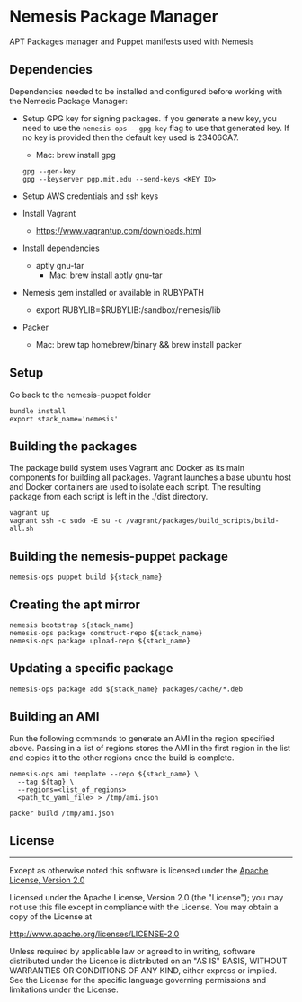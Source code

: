 # Nemesis Package Manager
APT Packages manager and Puppet manifests used with Nemesis


## Dependencies
Dependencies needed to be installed and configured before working with the Nemesis Package Manager:

  * Setup GPG key for signing packages. If you generate a new key, you need to use the `nemesis-ops --gpg-key` flag to use that generated key. If no key is provided then the default key used is 23406CA7.

    * Mac: brew install gpg

    ````
    gpg --gen-key
    gpg --keyserver pgp.mit.edu --send-keys <KEY ID>
    ````

  * Setup AWS credentials and ssh keys
  * Install Vagrant
    * https://www.vagrantup.com/downloads.html
  * Install dependencies
    -  aptly gnu-tar
        * Mac: brew install aptly gnu-tar
  * Nemesis gem installed or available in RUBYPATH
    *  export RUBYLIB=$RUBYLIB:/sandbox/nemesis/lib
  * Packer
    * Mac: brew tap homebrew/binary && brew install packer

## Setup

Go back to the nemesis-puppet folder

    bundle install
    export stack_name='nemesis'


## Building the packages
The package build system uses Vagrant and Docker as its main components for
building all packages. Vagrant launches a base ubuntu host and Docker
containers are used to isolate each script. The resulting package from each
script is left in the ./dist directory.

    vagrant up
    vagrant ssh -c sudo -E su -c /vagrant/packages/build_scripts/build-all.sh


## Building the nemesis-puppet package

    nemesis-ops puppet build ${stack_name}


## Creating the apt mirror

    nemesis bootstrap ${stack_name}
    nemesis-ops package construct-repo ${stack_name}
    nemesis-ops package upload-repo ${stack_name}


## Updating a specific package

    nemesis-ops package add ${stack_name} packages/cache/*.deb

## Building an AMI
Run the following commands to generate an AMI in the region specified above.
Passing in a list of regions stores the AMI in the first region in the list and
copies it to the other regions once the build is complete.

    nemesis-ops ami template --repo ${stack_name} \
      --tag ${tag} \
      --regions=<list_of_regions> 
      <path_to_yaml_file> > /tmp/ami.json

    packer build /tmp/ami.json


## License
---
Except as otherwise noted this software is licensed under the [Apache License, Version 2.0](http://www.apache.org/licenses/LICENSE-2.0.html)

Licensed under the Apache License, Version 2.0 (the "License");
you may not use this file except in compliance with the License.
You may obtain a copy of the License at

  http://www.apache.org/licenses/LICENSE-2.0

Unless required by applicable law or agreed to in writing, software
distributed under the License is distributed on an "AS IS" BASIS,
WITHOUT WARRANTIES OR CONDITIONS OF ANY KIND, either express or implied.
See the License for the specific language governing permissions and
limitations under the License.
